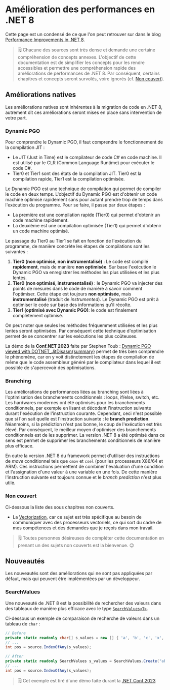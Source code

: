 # Amélioration des performances en .NET 8

Cette page est un condensé de ce que l'on peut retrouver sur dans le blog [Performance Improvements in .NET 8](https://devblogs.microsoft.com/dotnet/performance-improvements-in-net-8/).

>:spiral_notepad: Chacune des sources sont très dense et demande une certaine compréhension de concepts annexes. L'objectif de cette documentation est de simplifier les concepts pour les rendre accessibles et permettre une compréhension rapide des améliorations de performances de .NET 8. Par conséquent, certains chapitres et concepts seront survolés, voire ignorés (cf. [Non couvert](#non-couvert)).

## Améliorations natives

Les améliorations natives sont inhérentes à la migration de code en .NET 8, autrement dit ces améliorations seront mises en place sans intervention de votre part.

### Dynamic PGO

Pour comprendre le Dynamic PGO, il faut comprendre le fonctionnement de la compilation JIT :

- Le JIT (Just in Time) est le compilateur de code C# en code machine. Il est utilisé par le CLR (Common Language Runtime) pour exécuter le code C#.
- Tier0 et Tier1 sont des états de la compilation JIT. Tier0 est la compilation rapide, Tier1 est la compilation optimisée.

Le Dynamic PGO est une technique de compilation qui permet de compiler le code en deux temps. L'objectif du Dynamic PGO est d'obtenir un code machine optimisé rapidement sans pour autant prendre trop de temps dans l'exécution du programme. Pour se faire, il passe par deux étapes :

- La première est une compilation rapide (Tier0) qui permet d'obtenir un code machine rapidement.
- La deuxième est une compilation optimisée (Tier1) qui permet d'obtenir un code machine optimisé.

Le passage du Tier0 au Tier1 se fait en fonction de l'exécution du programme, de manière concrète les étapes de compilations sont les suivantes :

1. **Tier0 (non optimisé, non instrumentalisé)** : Le code est compilé **rapidement**, mais de manière **non optimisée**. Sur base l'exécution le Dynamic PGO va enregistrer les méthodes les plus utilisées et les plus lentes.
2. **Tier0 (non optimisé, instrumentalisé)** : le Dynamic PGO va injecter des points de mesures dans le code de manière à savoir comment l'optimiser. Cette étape est toujours **non optimisée**, mais **instrumentalisé** (traduit de _instrumented_). Le Dynamic PGO est prêt à optimiser le code sur base des informations qu'il récolte.
3. **Tier1 (optimisé avec Dynamic PGO)**: le code est finalement complètement optimisé.

On peut noter que seules les méthodes fréquemment utilisées et les plus lentes seront optimisées. Par conséquent cette technique d'optimisation permet de se concentrer sur les exécutions les plus coûteuses.

La démo de la **Conf.NET 2023** faite par Stephen Toub : [Dynamic PGO viewed with DOTNET_JitDisasm{summary}](https://www.youtube.com/live/xEFO1sQ2bUc?si=OuZH2HnBmXQPaFJ-) permet de très bien comprendre le phénomène, car on y voit distinctement les étapes de compilation de même que le code assembleur généré par le compilateur dans lequel il est possible de s'apercevoir des optimisations.

### Branching

Les améliorations de performances liées au branching sont liées à l'optimisation des branchements conditionnels : loops, if/else, switch, etc. Les hardwares modernes ont été optimisés pour les branchements conditionnels, par exemple en lisant et décodant l'instruction suivante durant l'exécution de l'instruction courante. Cependant, ceci n'est possible que si l'on sait quelle est l'instruction suivante : le **branch prediction**. Néanmoins, si la prédiction n'est pas bonne, le coup de l'exécution est très élevé. Par conséquent, le meilleur moyen d'optimiser des branchements conditionnels est de les supprimer. La version .NET 8 a été optimisé dans ce sens est permet de supprimer les branchements conditionnels de manière plus efficace.

En outre la version .NET 8 du framework permet d'utiliser des instructions de _move_ conditionnel tels que `cmov` et `csel` (pour les processeurs X86/64 et ARM). Ces instructions permettent de combiner l'évaluation d'une condition et l'assignation d'une valeur à une variable en une fois. De cette manière l'instruction suivante est toujours connue et le _branch prediction_ n'est plus utile.

### Non couvert

Ci-dessous la liste des sous chapitres non couverts.

- La [Vectorization](https://devblogs.microsoft.com/dotnet/performance-improvements-in-net-8/#vectorization), car ce sujet est très spécifique au besoin de communiquer avec des processeurs vectoriels, ce qui sort du cadre de mes compétences et des demandes que je reçois dans mon travail.

>:spiral_notepad: Toutes personnes désireuses de compléter cette documentation en prenant un des sujets non couverts est la bienvenue. :wink:


## Nouveautés

Les nouveautés sont des améliorations qui ne sont pas appliquées par défaut, mais qui peuvent être implémentées par un développeur.

### SearchValues

Une nouveauté de .NET 8 est la possibilité de rechercher des valeurs dans des tableaux de manière plus efficace avec le type [`SearchValues<T>`](https://learn.microsoft.com/en-us/dotnet/api/system.buffers.searchvalues-1?view=net-8.0&viewFallbackFrom=dotnet-aspire-8.0).

Ci-dessous un exemple de comparaison de recherche de valeurs dans un tableau de `char` :

```csharp
// Before
private static readonly char[] s_values = new [] { 'a', 'b', 'c', 'x', 'y', 'z' };
// ...
int pos = source.IndexOfAny(s_values);

// After
private static readonly SearchValues s_values = SearchValues.Create("abcxyz");
// ...
int pos = source.IndexOfAny(s_values);
```

>:spiral_notepad: Cet exemple est tiré d'une démo faite durant la [.NET Conf 2023](https://www.youtube.com/live/xEFO1sQ2bUc?si=sf9n8_-bpWpptoFq)
